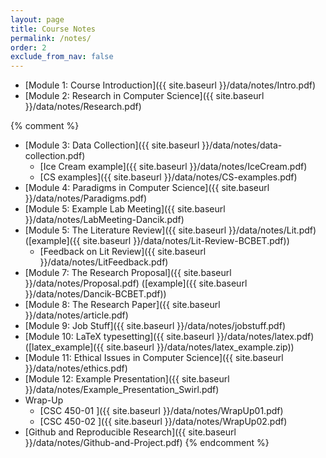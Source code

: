 ```yaml
---
layout: page
title: Course Notes 
permalink: /notes/
order: 2
exclude_from_nav: false
---
```


* [Module 1: Course Introduction]({{ site.baseurl }}/data/notes/Intro.pdf)
* [Module 2: Research in Computer Science]({{ site.baseurl }}/data/notes/Research.pdf)

{% comment %}
* [Module 3: Data Collection]({{ site.baseurl }}/data/notes/data-collection.pdf)
    * [Ice Cream example]({{ site.baseurl }}/data/notes/IceCream.pdf)
    * [CS examples]({{ site.baseurl }}/data/notes/CS-examples.pdf)
* [Module 4: Paradigms in Computer Science]({{ site.baseurl }}/data/notes/Paradigms.pdf)
* [Module 5: Example Lab Meeting]({{ site.baseurl }}/data/notes/LabMeeting-Dancik.pdf)
* [Module 5: The Literature Review]({{ site.baseurl }}/data/notes/Lit.pdf) 
([example]({{ site.baseurl }}/data/notes/Lit-Review-BCBET.pdf))
    * [Feedback on Lit Review]({{ site.baseurl }}/data/notes/LitFeedback.pdf) 
* [Module 7: The Research Proposal]({{ site.baseurl }}/data/notes/Proposal.pdf) 
([example]({{ site.baseurl }}/data/notes/Dancik-BCBET.pdf))
* [Module 8: The Research Paper]({{ site.baseurl }}/data/notes/article.pdf) 
* [Module 9: Job Stuff]({{ site.baseurl }}/data/notes/jobstuff.pdf) 
* [Module 10: LaTeX typesetting]({{ site.baseurl }}/data/notes/latex.pdf) ([latex_example]({{ site.baseurl }}/data/notes/latex_example.zip)) 
* [Module 11: Ethical Issues in Computer Science]({{ site.baseurl }}/data/notes/ethics.pdf) 
* [Module 12: Example Presentation]({{ site.baseurl }}/data/notes/Example_Presentation_Swirl.pdf) 
* Wrap-Up
    * [CSC 450-01 ]({{ site.baseurl }}/data/notes/WrapUp01.pdf) 
    * [CSC 450-02 ]({{ site.baseurl }}/data/notes/WrapUp02.pdf) 
* [Github and Reproducible Research]({{ site.baseurl }}/data/notes/Github-and-Project.pdf) 
{% endcomment %}
